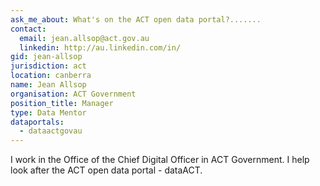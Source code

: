 ```yaml
---
ask_me_about: What's on the ACT open data portal?.......
contact:
  email: jean.allsop@act.gov.au
  linkedin: http://au.linkedin.com/in/
gid: jean-allsop
jurisdiction: act
location: canberra
name: Jean Allsop
organisation: ACT Government
position_title: Manager
type: Data Mentor
dataportals:
  - dataactgovau
---
```


I work in the Office of the Chief Digital Officer in ACT Government. I help look after the ACT open data portal - dataACT.